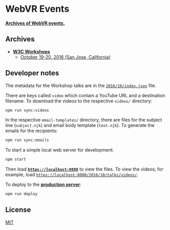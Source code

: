 # WebVR Events

**[Archives of WebVR events.](https://events.webvr.rocks/)**


## Archives

* **[W3C Workshops](w3c-workshops/)**
    * [October 19-20, 2016 (San Jose, California)](w3c-workshops/2016/10/)


## Developer notes

The metadata for the Workshop talks are in the [`2016/10/index.json`](2016/10/index.json) file.

There are keys called `video` which contain a YouTube URL and a destination filename. To download the videos to the respective `videos/` directory:

```sh
npm run sync:videos
```

In the respective `email-templates/` directory, there are files for the subject line (`subject.njk`) and email body template (`text.njk`). To generate the emails for the recipients:

```sh
npm run sync:emails
```

To start a simple local web server for development:

```sh
npm start
```

Then load **[`https://localhost:8080`](https://localhost:8080)** to view the files. To view the videos, for example, load [`https://localhost:8080/2016/10/talks/videos/`](https://localhost:8080/2016/10/talks/videos/).

To deploy to the **[production server](https://w3c-webvr.surge.sh/)**:

```sh
npm run deploy
```

## License

[MIT](LICENSE.md)
